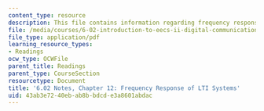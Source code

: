 ```yaml
---
content_type: resource
description: This file contains information regarding frequency response of LTI systems.
file: /media/courses/6-02-introduction-to-eecs-ii-digital-communication-systems-fall-2012/43ab3e7240ebab8bbdcde3a8601abdac_MIT6_02F12_chap12.pdf
file_type: application/pdf
learning_resource_types:
- Readings
ocw_type: OCWFile
parent_title: Readings
parent_type: CourseSection
resourcetype: Document
title: '6.02 Notes, Chapter 12: Frequency Response of LTI Systems'
uid: 43ab3e72-40eb-ab8b-bdcd-e3a8601abdac
---
```

